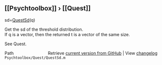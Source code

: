 ## [[Psychtoolbox]] &#8250; [[Quest]]

sd=[QuestSd](QuestSd)(q)  
  
Get the sd of the threshold distribution.  
If q is a vector, then the returned t is a vector of the same size.  
  
See Quest.  




<div class="code_header" style="text-align:right;">
  <span style="float:left;">Path&nbsp;&nbsp;</span> <span class="counter">Retrieve <a href=
  "https://raw.github.com/Psychtoolbox-3/Psychtoolbox-3/beta/Psychtoolbox/Quest/QuestSd.m">current version from GitHub</a> | View <a href=
  "https://github.com/Psychtoolbox-3/Psychtoolbox-3/commits/beta/Psychtoolbox/Quest/QuestSd.m">changelog</a></span>
</div>
<div class="code">
  <code>Psychtoolbox/Quest/QuestSd.m</code>
</div>

